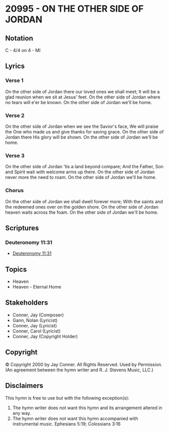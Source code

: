 # 20995 - ON THE OTHER SIDE OF JORDAN

## Notation

C - 4/4 on 4 - MI

## Lyrics

### Verse 1

On the other side of Jordan there our loved ones we shall meet; It will be a glad reunion when we sit at Jesus' feet. On the other side of Jordan where no tears will e'er be known. On the other side of Jordan we'll be home.

### Verse 2

On the other side of Jordan when we see the Savior's face, We will praise the One who made us and give thanks for saving grace. On the other side of Jordan there His glory will be shown. On the other side of Jordan we'll be home.

### Verse 3

On the other side of Jordan 'tis a land beyond compare; And the Father, Son and Spirit wait with welcome arms up there. On the other side of Jordan never more the need to roam. On the other side of Jordan we'll be home.

### Chorus

On the other side of Jordan we shall dwell forever more; With the saints and the redeemed ones over on the golden shore. On the other side of Jordan heaven waits across the foam. On the other side of Jordan we'll be home.


## Scriptures

### Deuteronomy 11:31

- [Deuteronomy 11:31](https://www.biblegateway.com/passage/?search=Deuteronomy%2011%3A31)


## Topics

- Heaven
- Heaven - Eternal Home

## Stakeholders

- Conner, Jay (Composer)
- Gann, Nolan (Lyricist)
- Conner, Jay (Lyricist)
- Conner, Carol (Lyricist)
- Conner, Jay (Copyright Holder)

## Copyright

© Copyright 2000 by Jay Conner. All Rights Reserved. Used by Permission.
(An agreement between the hymn writer and R. J. Stevens Music, LLC.)

## Disclaimers

This hymn is free to use but with the following exception(s):
1. The hymn writer does not want this hymn and its arrangement altered in any way.
2. The hymn writer does not want this hymn accompanied with instrumental music.
Ephesians 5:19; Colossians 3:16

